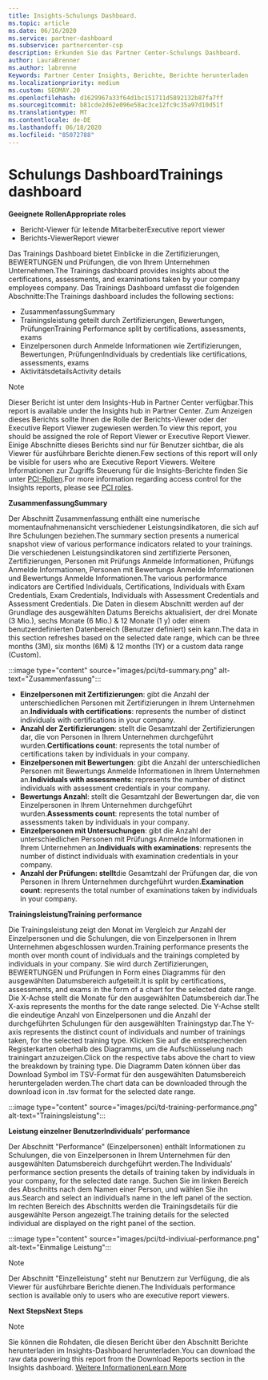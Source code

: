 ```yaml
---
title: Insights-Schulungs Dashboard.
ms.topic: article
ms.date: 06/16/2020
ms.service: partner-dashboard
ms.subservice: partnercenter-csp
description: Erkunden Sie das Partner Center-Schulungs Dashboard.
author: LauraBrenner
ms.author: labrenne
Keywords: Partner Center Insights, Berichte, Berichte herunterladen
ms.localizationpriority: medium
ms.custom: SEOMAY.20
ms.openlocfilehash: d1629967a33f64d1bc151711d5892132b87fa7ff
ms.sourcegitcommit: b81cde2d62e096e58ac3ce12fc9c35a97d10d51f
ms.translationtype: MT
ms.contentlocale: de-DE
ms.lasthandoff: 06/18/2020
ms.locfileid: "85072788"
---
```

# <a name="trainings-dashboard"></a><span data-ttu-id="fa5a7-104">Schulungs Dashboard</span><span class="sxs-lookup"><span data-stu-id="fa5a7-104">Trainings dashboard</span></span>

<span data-ttu-id="fa5a7-105">**Geeignete Rollen**</span><span class="sxs-lookup"><span data-stu-id="fa5a7-105">**Appropriate roles**</span></span>
- <span data-ttu-id="fa5a7-106">Bericht-Viewer für leitende Mitarbeiter</span><span class="sxs-lookup"><span data-stu-id="fa5a7-106">Executive report viewer</span></span>
- <span data-ttu-id="fa5a7-107">Berichts-Viewer</span><span class="sxs-lookup"><span data-stu-id="fa5a7-107">Report viewer</span></span>

<span data-ttu-id="fa5a7-108">Das Trainings Dashboard bietet Einblicke in die Zertifizierungen, BEWERTUNGEN und Prüfungen, die von Ihrem Unternehmen Unternehmen.</span><span class="sxs-lookup"><span data-stu-id="fa5a7-108">The Trainings dashboard provides insights about the certifications, assessments, and examinations taken by your company employees company.</span></span> <span data-ttu-id="fa5a7-109">Das Trainings Dashboard umfasst die folgenden Abschnitte:</span><span class="sxs-lookup"><span data-stu-id="fa5a7-109">The Trainings dashboard includes the following sections:</span></span>

- <span data-ttu-id="fa5a7-110">Zusammenfassung</span><span class="sxs-lookup"><span data-stu-id="fa5a7-110">Summary</span></span>
- <span data-ttu-id="fa5a7-111">Trainingsleistung geteilt durch Zertifizierungen, Bewertungen, Prüfungen</span><span class="sxs-lookup"><span data-stu-id="fa5a7-111">Training Performance split by certifications, assessments, exams</span></span>
- <span data-ttu-id="fa5a7-112">Einzelpersonen durch Anmelde Informationen wie Zertifizierungen, Bewertungen, Prüfungen</span><span class="sxs-lookup"><span data-stu-id="fa5a7-112">Individuals by credentials like certifications, assessments, exams</span></span>
- <span data-ttu-id="fa5a7-113">Aktivitätsdetails</span><span class="sxs-lookup"><span data-stu-id="fa5a7-113">Activity details</span></span>

>[!NOTE] 
><span data-ttu-id="fa5a7-114">Dieser Bericht ist unter dem Insights-Hub in Partner Center verfügbar.</span><span class="sxs-lookup"><span data-stu-id="fa5a7-114">This report is available under the Insights hub in Partner Center.</span></span> <span data-ttu-id="fa5a7-115">Zum Anzeigen dieses Berichts sollte Ihnen die Rolle der Berichts-Viewer oder der Executive Report Viewer zugewiesen werden.</span><span class="sxs-lookup"><span data-stu-id="fa5a7-115">To view this report, you should be assigned the role of Report Viewer or Executive Report Viewer.</span></span> <span data-ttu-id="fa5a7-116">Einige Abschnitte dieses Berichts sind nur für Benutzer sichtbar, die als Viewer für ausführbare Berichte dienen.</span><span class="sxs-lookup"><span data-stu-id="fa5a7-116">Few sections of this report will only be visible for users who are Executive Report Viewers.</span></span> <span data-ttu-id="fa5a7-117">Weitere Informationen zur Zugriffs Steuerung für die Insights-Berichte finden Sie unter [PCI-Rollen](pci-roles.md).</span><span class="sxs-lookup"><span data-stu-id="fa5a7-117">For more information regarding access control for the Insights reports, please see [PCI roles](pci-roles.md).</span></span>

<span data-ttu-id="fa5a7-118">**Zusammenfassung**</span><span class="sxs-lookup"><span data-stu-id="fa5a7-118">**Summary**</span></span>

<span data-ttu-id="fa5a7-119">Der Abschnitt Zusammenfassung enthält eine numerische momentaufnahmenansicht verschiedener Leistungsindikatoren, die sich auf Ihre Schulungen beziehen.</span><span class="sxs-lookup"><span data-stu-id="fa5a7-119">The summary section presents a numerical snapshot view of various performance indicators related to your trainings.</span></span> <span data-ttu-id="fa5a7-120">Die verschiedenen Leistungsindikatoren sind zertifizierte Personen, Zertifizierungen, Personen mit Prüfungs Anmelde Informationen, Prüfungs Anmelde Informationen, Personen mit Bewertungs Anmelde Informationen und Bewertungs Anmelde Informationen.</span><span class="sxs-lookup"><span data-stu-id="fa5a7-120">The various performance indicators are Certified Individuals, Certifications, Individuals with Exam Credentials, Exam Credentials, Individuals with Assessment Credentials and Assessment Credentials.</span></span> <span data-ttu-id="fa5a7-121">Die Daten in diesem Abschnitt werden auf der Grundlage des ausgewählten Datums Bereichs aktualisiert, der drei Monate (3 Mio.), sechs Monate (6 Mio.) & 12 Monate (1 y) oder einem benutzerdefinierten Datenbereich (Benutzer definiert) sein kann.</span><span class="sxs-lookup"><span data-stu-id="fa5a7-121">The data in this section refreshes based on the selected date range, which can be three months (3M), six months (6M) & 12 months (1Y) or a custom data range (Custom).</span></span> 

:::image type="content" source="images/pci/td-summary.png" alt-text="Zusammenfassung":::

- <span data-ttu-id="fa5a7-123">**Einzelpersonen mit Zertifizierungen**: gibt die Anzahl der unterschiedlichen Personen mit Zertifizierungen in Ihrem Unternehmen an.</span><span class="sxs-lookup"><span data-stu-id="fa5a7-123">**Individuals with certifications**: represents the number of distinct individuals with certifications in your company.</span></span>
- <span data-ttu-id="fa5a7-124">**Anzahl der Zertifizierungen**: stellt die Gesamtzahl der Zertifizierungen dar, die von Personen in Ihrem Unternehmen durchgeführt wurden.</span><span class="sxs-lookup"><span data-stu-id="fa5a7-124">**Certifications count**: represents the total number of certifications taken by individuals in your company.</span></span>
- <span data-ttu-id="fa5a7-125">**Einzelpersonen mit Bewertungen**: gibt die Anzahl der unterschiedlichen Personen mit Bewertungs Anmelde Informationen in Ihrem Unternehmen an.</span><span class="sxs-lookup"><span data-stu-id="fa5a7-125">**Individuals with assessments**: represents the number of distinct individuals with assessment credentials in your company.</span></span> 
- <span data-ttu-id="fa5a7-126">**Bewertungs Anzahl**: stellt die Gesamtzahl der Bewertungen dar, die von Einzelpersonen in Ihrem Unternehmen durchgeführt wurden.</span><span class="sxs-lookup"><span data-stu-id="fa5a7-126">**Assessments count**: represents the total number of assessments taken by individuals in your company.</span></span>
- <span data-ttu-id="fa5a7-127">**Einzelpersonen mit Untersuchungen**: gibt die Anzahl der unterschiedlichen Personen mit Prüfungs Anmelde Informationen in Ihrem Unternehmen an.</span><span class="sxs-lookup"><span data-stu-id="fa5a7-127">**Individuals with examinations**: represents the number of distinct individuals with examination credentials in your company.</span></span> 
- <span data-ttu-id="fa5a7-128">**Anzahl der Prüfungen: stellt**die Gesamtzahl der Prüfungen dar, die von Personen in Ihrem Unternehmen durchgeführt wurden.</span><span class="sxs-lookup"><span data-stu-id="fa5a7-128">**Examination count**: represents the total number of examinations taken by individuals in your company.</span></span>

<span data-ttu-id="fa5a7-129">**Trainingsleistung**</span><span class="sxs-lookup"><span data-stu-id="fa5a7-129">**Training performance**</span></span>

<span data-ttu-id="fa5a7-130">Die Trainingsleistung zeigt den Monat im Vergleich zur Anzahl der Einzelpersonen und die Schulungen, die von Einzelpersonen in Ihrem Unternehmen abgeschlossen wurden.</span><span class="sxs-lookup"><span data-stu-id="fa5a7-130">Training performance presents the month over month count of individuals and the trainings completed by individuals in your company.</span></span> <span data-ttu-id="fa5a7-131">Sie wird durch Zertifizierungen, BEWERTUNGEN und Prüfungen in Form eines Diagramms für den ausgewählten Datumsbereich aufgeteilt.</span><span class="sxs-lookup"><span data-stu-id="fa5a7-131">It is split by certifications, assessments, and exams in the form of a chart for the selected date range.</span></span> <span data-ttu-id="fa5a7-132">Die X-Achse stellt die Monate für den ausgewählten Datumsbereich dar.</span><span class="sxs-lookup"><span data-stu-id="fa5a7-132">The X-axis represents the months for the date range selected.</span></span> <span data-ttu-id="fa5a7-133">Die Y-Achse stellt die eindeutige Anzahl von Einzelpersonen und die Anzahl der durchgeführten Schulungen für den ausgewählten Trainingstyp dar.</span><span class="sxs-lookup"><span data-stu-id="fa5a7-133">The Y-axis represents the distinct count of individuals and number of trainings taken, for the selected training type.</span></span> <span data-ttu-id="fa5a7-134">Klicken Sie auf die entsprechenden Registerkarten oberhalb des Diagramms, um die Aufschlüsselung nach trainingart anzuzeigen.</span><span class="sxs-lookup"><span data-stu-id="fa5a7-134">Click on the respective tabs above the chart to view the breakdown by training type.</span></span> <span data-ttu-id="fa5a7-135">Die Diagramm Daten können über das Download Symbol im TSV-Format für den ausgewählten Datumsbereich heruntergeladen werden.</span><span class="sxs-lookup"><span data-stu-id="fa5a7-135">The chart data can be downloaded through the download icon in .tsv format for the selected date range.</span></span>

:::image type="content" source="images/pci/td-training-performance.png" alt-text="Trainingsleistung":::

<span data-ttu-id="fa5a7-137">**Leistung einzelner Benutzer**</span><span class="sxs-lookup"><span data-stu-id="fa5a7-137">**Individuals’ performance**</span></span>

<span data-ttu-id="fa5a7-138">Der Abschnitt "Performance" (Einzelpersonen) enthält Informationen zu Schulungen, die von Einzelpersonen in Ihrem Unternehmen für den ausgewählten Datumsbereich durchgeführt werden.</span><span class="sxs-lookup"><span data-stu-id="fa5a7-138">The Individuals’ performance section presents the details of training taken by individuals in your company, for the selected date range.</span></span> <span data-ttu-id="fa5a7-139">Suchen Sie im linken Bereich des Abschnitts nach dem Namen einer Person, und wählen Sie ihn aus.</span><span class="sxs-lookup"><span data-stu-id="fa5a7-139">Search and select an individual’s name in the left panel of the section.</span></span> <span data-ttu-id="fa5a7-140">Im rechten Bereich des Abschnitts werden die Trainingsdetails für die ausgewählte Person angezeigt.</span><span class="sxs-lookup"><span data-stu-id="fa5a7-140">The training details for the selected individual are displayed on the right panel of the section.</span></span>

:::image type="content" source="images/pci/td-indiviual-performance.png" alt-text="Einmalige Leistung":::

>[!NOTE] 
> <span data-ttu-id="fa5a7-142">Der Abschnitt "Einzelleistung" steht nur Benutzern zur Verfügung, die als Viewer für ausführbare Berichte dienen.</span><span class="sxs-lookup"><span data-stu-id="fa5a7-142">The Individuals performance section is available only to users who are executive report viewers.</span></span> 

<span data-ttu-id="fa5a7-143">**Next Steps**</span><span class="sxs-lookup"><span data-stu-id="fa5a7-143">**Next Steps**</span></span>

>[!NOTE] 
> <span data-ttu-id="fa5a7-144">Sie können die Rohdaten, die diesen Bericht über den Abschnitt Berichte herunterladen im Insights-Dashboard herunterladen.</span><span class="sxs-lookup"><span data-stu-id="fa5a7-144">You can download the raw data powering this report from the Download Reports section in the Insights dashboard.</span></span> [<span data-ttu-id="fa5a7-145">Weitere Informationen</span><span class="sxs-lookup"><span data-stu-id="fa5a7-145">Learn More</span></span>](pci-download-reports.md) 

